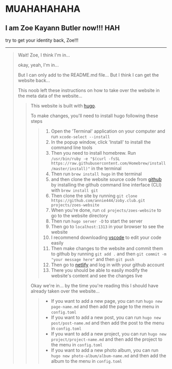 # MUAHAHAHAHA

## I am Zoe Kayann Butler now!!! HAH

try to get your identity back, Zoe!!!


----

> Wait! Zoe, I think I'm in...
>
> okay, yeah, I'm in...
>
> But I can only add to the README.md file... But I think I can get the website back...
>
> This noob left these instructions on how to take over the website in the meta data of the website...
>
>> This website is built with [hugo](https://gohugo.io/).
>>
>> To make changes, you'll need to install hugo following these steps
>>
>>> 1. Open the 'Terminal' application on your computer and run `xcode-select --install`
>>> 2. In the popup window, click 'Install' to install the command line tools
>>> 3. Then you need to install homebrew. Run `/usr/bin/ruby -e "$(curl -fsSL https://raw.githubusercontent.com/Homebrew/install/master/install)"` in the terminal
>>> 4. Then run `brew install hugo` in the terminal
>>> 5. and then clone the website source code from [github](https://github.com/annie444/zoby.club) by installing the github command line interface (CLI) with `brew install git`
>>> 6. Then clone the site by running `git clone https://github.com/annie444/zoby.club.git projects/zoes-website`
>>> 7. When you're done, run `cd projects/zoes-website` to go to the website directory
>>> 8. Then run `hugo server -D` to start the server
>>> 9. Then go to `localhost:1313` in your browser to see the website
>>> 10. I recommend downloading [vscode](https://code.visualstudio.com/) to edit your code easily
>>> 11. Then make changes to the website and commit them to github by running `git add .` and then `git commit -m "your message here"` and then `git push`
>>> 12. Then go to [netlify](https://www.netlify.com/) and log in with your github account
>>> 13. There you should be able to easily modify the website's content and see the changes live
>>
>> Okay we're in... by the time you're reading this I should have already taken over the website...
>>
>>> - If you want to add a new page, you can run `hugo new page-name.md` and then add the page to the menu in `config.toml`
>>> - If you want to add a new post, you can run `hugo new post/post-name.md` and then add the post to the menu in `config.toml`
>>> - If you want to add a new project, you can run `hugo new project/project-name.md` and then add the project to the menu in `config.toml`
>>> - If you want to add a new photo album, you can run `hugo new photo-album/album-name.md` and then add the album to the menu in `config.toml`
